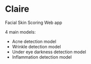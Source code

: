 # Claire
Facial Skin Scoring Web app 

4 main models:
- Acne detection model
- Wrinkle detection model
- Under eye darkness detection model
- Inflammation detection model

